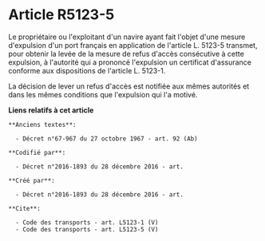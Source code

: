 # Article R5123-5

Le propriétaire ou l'exploitant d'un navire ayant fait l'objet d'une mesure d'expulsion d'un port français en application de
l'article L. 5123-5 transmet, pour obtenir la levée de la mesure de refus d'accès consécutive à cette expulsion, à l'autorité
qui a prononcé l'expulsion un certificat d'assurance conforme aux dispositions de l'article L. 5123-1. 

La décision de lever un refus d'accès est notifiée aux mêmes autorités et dans les mêmes conditions que l'expulsion qui l'a
motivé.

**Liens relatifs à cet article**

	**Anciens textes**:

	  - Décret n°67-967 du 27 octobre 1967 - art. 92 (Ab)

	**Codifié par**:

	  - Décret n°2016-1893 du 28 décembre 2016 - art.

	**Créé par**:

	  - Décret n°2016-1893 du 28 décembre 2016 - art.

	**Cite**:

	  - Code des transports - art. L5123-1 (V)
	  - Code des transports - art. L5123-5 (V)
